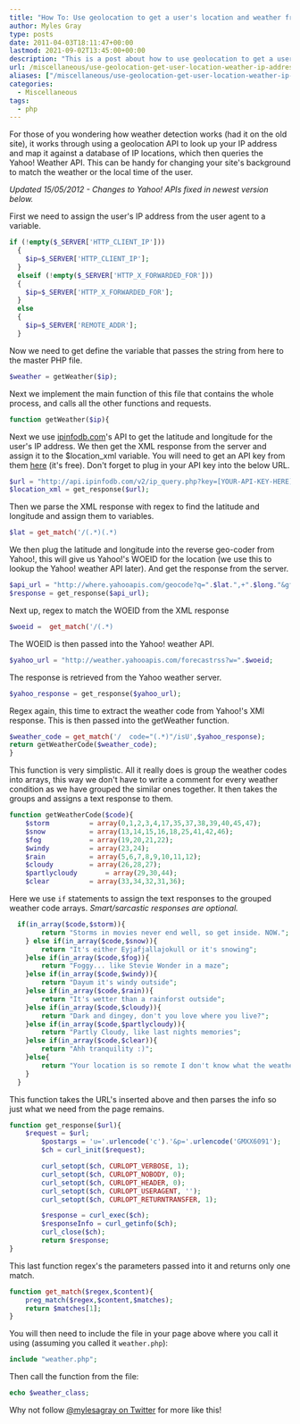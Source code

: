 ```yaml
---
title: "How To: Use geolocation to get a user's location and weather from IP address"
author: Myles Gray
type: posts
date: 2011-04-03T18:11:47+00:00
lastmod: 2021-09-02T13:45:00+00:00
description: "This is a post about how to use geolocation to get a user's location and weather from their IP address."
url: /miscellaneous/use-geolocation-get-user-location-weather-ip-address
aliases: ["/miscellaneous/use-geolocation-get-user-location-weather-ip-address", "/miscellaneous/use-geolocation-get-user-location-weather-ip-address/amp", "/software/use-geolocation-get-user-location-weather-ip-address", "/software/use-geolocation-get-user-location-weather-ip-address/amp"]
categories:
  - Miscellaneous
tags:
  - php
---
```


For those of you wondering how weather detection works (had it on the old site), it works through using a geolocation API to look up your IP address and map it against a database of IP locations, which then queries the Yahoo! Weather API. This can be handy for changing your site's background to match the weather or the local time of the user.

_Updated 15/05/2012 - Changes to Yahoo! APIs fixed in newest version below._

First we need to assign the user's IP address from the user agent to a variable.

```php
if (!empty($_SERVER['HTTP_CLIENT_IP']))
  {
    $ip=$_SERVER['HTTP_CLIENT_IP'];
  }
  elseif (!empty($_SERVER['HTTP_X_FORWARDED_FOR']))
  {
    $ip=$_SERVER['HTTP_X_FORWARDED_FOR'];
  }
  else
  {
    $ip=$_SERVER['REMOTE_ADDR'];
  }
```

Now we need to get define the variable that passes the string from here to the master PHP file.

```php
$weather = getWeather($ip);
```

Next we implement the main function of this file that contains the whole process, and calls all the other functions and requests.

```php
function getWeather($ip){
```

Next we use [ipinfodb.com](https://www.ipinfodb.com)'s API to get the latitude and longitude for the user's IP address. We then get the XML response from the server and assign it to the $location_xml variable. You will need to get an API key from them [here](https://www.ipinfodb.com/register) (it's free). Don't forget to plug in your API key into the below URL.

```php
$url = "http://api.ipinfodb.com/v2/ip_query.php?key=[YOUR-API-KEY-HERE]&ip=".$ip."&timezone=false";
$location_xml = get_response($url);
```

Then we parse the XML response with regex to find the latitude and longitude and assign them to variables.

```php
$lat = get_match('/(.*)(.*)
```

We then plug the latitude and longitude into the reverse geo-coder from Yahoo!, this will give us Yahoo!'s WOEID for the location (we use this to lookup the Yahoo! weather API later). And get the response from the server.

```php
$api_url = "http://where.yahooapis.com/geocode?q=".$lat.",+".$long."&gflags=R&appid=[YOUR-APP-ID]";
$response = get_response($api_url);
```

Next up, regex to match the WOEID from the XML response

```php
$woeid =  get_match('/(.*)
```

The WOEID is then passed into the Yahoo! weather API.

```php
$yahoo_url = "http://weather.yahooapis.com/forecastrss?w=".$woeid;
```

The response is retrieved from the Yahoo weather server.

```php
$yahoo_response = get_response($yahoo_url);
```

Regex again, this time to extract the weather code from Yahoo!'s XMl response. This is then passed into the getWeather function.

```php
$weather_code = get_match('/  code="(.*)"/isU',$yahoo_response);
return getWeatherCode($weather_code);
}
```

This function is very simplistic. All it really does is group the weather codes into arrays, this way we don't have to write a comment for every weather condition as we have grouped the similar ones together. It then takes the groups and assigns a text response to them.

```php
function getWeatherCode($code){
    $storm          = array(0,1,2,3,4,17,35,37,38,39,40,45,47);
    $snow           = array(13,14,15,16,18,25,41,42,46);
    $fog            = array(19,20,21,22);
    $windy          = array(23,24);
    $rain           = array(5,6,7,8,9,10,11,12);
    $cloudy         = array(26,28,27);
    $partlycloudy       = array(29,30,44);
    $clear          = array(33,34,32,31,36);
```

Here we use `if` statements to assign the text responses to the grouped weather code arrays. _Smart/sarcastic responses are optional._

```php
  if(in_array($code,$storm)){
        return "Storms in movies never end well, so get inside. NOW.";
    } else if(in_array($code,$snow)){
        return "It's either Eyjafjallajokull or it's snowing";
    }else if(in_array($code,$fog)){
        return "Foggy... like Stevie Wonder in a maze";
    }else if(in_array($code,$windy)){
        return "Dayum it's windy outside";
    }else if(in_array($code,$rain)){
        return "It's wetter than a rainforst outside";
    }else if(in_array($code,$cloudy)){
        return "Dark and dingey, don't you love where you live?";
    }else if(in_array($code,$partlycloudy)){
        return "Partly Cloudy, like last nights memories";
    }else if(in_array($code,$clear)){
        return "Ahh tranquility :)";
    }else{
        return "Your location is so remote I don't know what the weather is...";
    }
  }
```

This function takes the URL's inserted above and then parses the info so just what we need from the page remains.

```php
function get_response($url){
    $request = $url;
        $postargs = 'u='.urlencode('c').'&p='.urlencode('GMXX6091');
        $ch = curl_init($request);

        curl_setopt($ch, CURLOPT_VERBOSE, 1);
        curl_setopt($ch, CURLOPT_NOBODY, 0);
        curl_setopt($ch, CURLOPT_HEADER, 0);
        curl_setopt($ch, CURLOPT_USERAGENT, '');
        curl_setopt($ch, CURLOPT_RETURNTRANSFER, 1);

        $response = curl_exec($ch);
        $responseInfo = curl_getinfo($ch);
        curl_close($ch);
        return $response;
}
```

This last function regex's the parameters passed into it and returns only one match.

```php
function get_match($regex,$content){
    preg_match($regex,$content,$matches);
    return $matches[1];
}
```

You will then need to include the file in your page above where you call it using (assuming you called it `weather.php`):

```php
include "weather.php";
```

Then call the function from the file:

```php
echo $weather_class;
```

Why not follow [@mylesagray on Twitter][1] for more like this!

 [1]: https://twitter.com/mylesagray